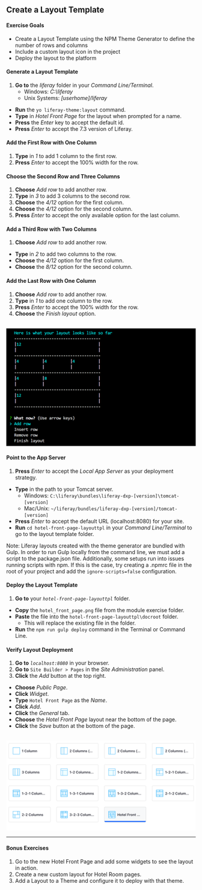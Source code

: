 ## Create a Layout Template

<div class="ahead">

#### Exercise Goals

* Create a Layout Template using the NPM Theme Generator to define the number of rows and columns
* Include a custom layout icon in the project
* Deploy the layout to the platform

</div>

#### Generate a Layout Template
1. **Go to** the _liferay_ folder in your _Command Line/Terminal_.
	* Windows: _C:\liferay_
	* Unix Systems: _[userhome]/liferay_
* **Run** the `yo liferay-theme:layout` command.
* **Type** in _Hotel Front Page_ for the layout when prompted for a name.
* **Press** the _Enter_ key to accept the default id.
* **Press** _Enter_ to accept the 7.3 version of Liferay.

#### Add the First Row with One Column
1. **Type** in _1_ to add 1 column to the first row.
2. **Press** _Enter_ to accept the 100% width for the row.

#### Choose the Second Row and Three Columns
1. **Choose** _Add row_ to add another row.
2. **Type** in _3_ to add 3 columns to the second row.
3. **Choose** the _4/12_ option for the first column.
4. **Choose** the _4/12_ option for the second column.
5. **Press** _Enter_ to accept the only available option for the last column.

#### Add a Third Row with Two Columns
1. **Choose** _Add row_ to add another row.
* **Type** in _2_ to add two columns to the row.
* **Choose** the _4/12_ option for the first column.
* **Choose** the _8/12_ option for the second column.

#### Add the Last Row with One Column
1. **Choose** _Add row_ to add another row.
2. **Type** in _1_ to add one column to the row.
3. **Press** _Enter_ to accept the 100% width for the row.
4. **Choose** the _Finish layout_ option.

<br />

<img src="images/layout.png" style="max-width:100%">

<div class="page"></div>

#### Point to the App Server
1. **Press** _Enter_ to accept the _Local App Server_ as your deployment strategy.
* **Type** in the path to your Tomcat server.
	* Windows: `C:\liferay\bundles\liferay-dxp-[version]\tomcat-[version]`
	* Mac/Unix: `~/liferay/bundles/liferay-dxp-[version]/tomcat-[version]`
* **Press** _Enter_ to accept the default URL (localhost:8080) for your site. 
* **Run** `cd hotel-front-page-layouttpl` in your _Command Line/Terminal_ to go to the layout template folder.

<div class="note">
Note: Liferay layouts created with the theme generator are bundled with Gulp. In order to run Gulp locally from the command line, we must add a script to the package.json file. Additionally, some setups run into issues running scripts with npm. If this is the case, try creating a .npmrc file in the root of your project and add the <code>ignore-scripts=false</code> configuration.
</div>

#### Deploy the Layout Template
1. **Go to** your _`hotel-front-page-layouttpl`_ folder.
* **Copy** the `hotel_front_page.png` file from the module exercise folder.
* **Paste** the file into the `hotel-front-page-layouttpl\docroot` folder.
	* This will replace the existing file in the folder.
* **Run** the `npm run gulp deploy` command in the Terminal or Command Line.

<div class="page"></div>

#### Verify Layout Deployment 
1. **Go to** _`localhost:8080`_ in your browser.
2. **Go to** `Site Builder > Pages` in the _Site Administration_ panel.
3. **Click** the _Add_ button at the top right.
* **Choose** _Public Page_.
* **Click** _Widget_.
* **Type** `Hotel Front Page` as the _Name_.
* **Click** _Add_.
* **Click** the _General_ tab.
* **Choose** the _Hotel Front Page_ layout near the bottom of the page.
* **Click** the _Save_ button at the bottom of the page.

<br />

<img src="images/hotel_layout_tpl.png" style="max-width:100%">

<br />

---

#### Bonus Exercises
1. Go to the new Hotel Front Page and add some widgets to see the layout in action.
2. Create a new custom layout for Hotel Room pages.
3. Add a Layout to a Theme and configure it to deploy with that theme.

